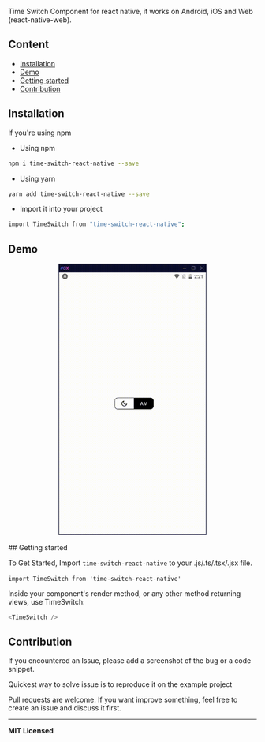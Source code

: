 Time Switch Component for react native, it works on Android, iOS and Web (react-native-web).

## Content

- [Installation](#installation)
- [Demo](#demo)
- [Getting started](#getting-started)
- [Contribution](#contribution)

## Installation

If you're using npm

- Using npm

```bash
npm i time-switch-react-native --save
```

- Using yarn

```bash
yarn add time-switch-react-native --save
```

- Import it into your project

```bash
import TimeSwitch from "time-switch-react-native";
```

## Demo

<p align="center">
  <img alt="Time switch demo" src="https://github.com/hirwablessing/time-switch-react-native/blob/main/demo/demo.gif" width="300" width="900" />
</p>
## Getting started

To Get Started, Import `time-switch-react-native` to your .js/.ts/.tsx/.jsx file.

`import TimeSwitch from 'time-switch-react-native'`

Inside your component's render method, or any other method returning views, use TimeSwitch:

```javascript
<TimeSwitch />
```

## Contribution

If you encountered an Issue, please add a screenshot of the bug or a code snippet.

Quickest way to solve issue is to reproduce it on the example project

Pull requests are welcome. If you want improve something, feel free to create an issue and discuss it first.

---

**MIT Licensed**
